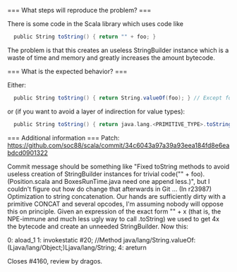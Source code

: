=== What steps will reproduce the problem? ===

There is some code in the Scala library which uses code like

```scala
  public String toString() { return "" + foo; }
```

The problem is that this creates an useless StringBuilder instance which is a waste of time and memory and greatly increases the amount bytecode.


=== What is the expected behavior? ===

Either:

```scala
  public String toString() { return String.valueOf(foo); } // Except for foo of type Array[Char]
```

or (if you want to avoid a layer of indirection for value types):

```scala
  public String toString() { return java.lang.<PRIMITIVE_TYPE>.toString(foo) }
```

=== Additional information ===
Patch: https://github.com/soc88/scala/commit/34c6043a97a39a93eea184fd8e6eabdcd0901322

Commit message should be something like "Fixed toString methods to avoid useless creation of StringBuilder instances for trivial code("" + foo). (Position.scala and BoxesRunTime.java need one append less.)", but I couldn't figure out how do change that afterwards in Git ...
(In r23987) Optimization to string concatenation.  Our hands are sufficiently dirty
with a primitive CONCAT and several opcodes, I'm assuming nobody will oppose
this on principle.  Given an expression of the exact form "" + x
(that is, the NPE-immune and much less ugly way to call .toString) we used
to get 4x the bytecode and create an unneeded StringBuilder.  Now this:

0:	aload_1
1:	invokestatic	#20; //Method java/lang/String.valueOf:(Ljava/lang/Object;)Ljava/lang/String;
4:	areturn

Closes #4160, review by dragos.
